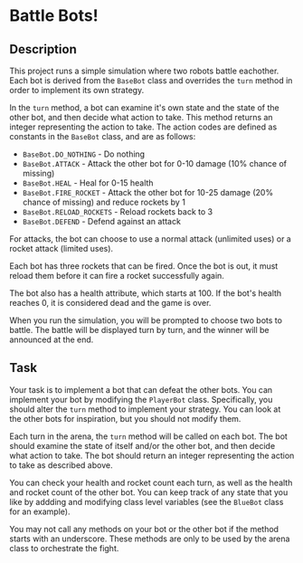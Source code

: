 # Battle Bots!

## Description

This project runs a simple simulation where two robots battle eachother.
Each bot is derived from the `BaseBot` class and overrides the `turn` method
in order to implement its own strategy.

In the `turn` method, a bot can examine it's own state and the state of
the other bot, and then decide what action to take.  This method returns
an integer representing the action to take.  The action codes are defined
as constants in the `BaseBot` class, and are as follows:

- `BaseBot.DO_NOTHING` - Do nothing
- `BaseBot.ATTACK` - Attack the other bot for 0-10 damage (10% chance of missing)
- `BaseBot.HEAL` - Heal for 0-15 health
- `BaseBot.FIRE_ROCKET` - Attack the other bot for 10-25 damage (20% chance of missing) and reduce rockets by 1
- `BaseBot.RELOAD_ROCKETS` -  Reload rockets back to 3
- `BaseBot.DEFEND` - Defend against an attack

For attacks, the bot can choose to use a normal attack (unlimited uses) or a rocket attack (limited uses).

Each bot has three rockets that can be fired.  Once the bot is out, it must reload
them before it can fire a rocket successfully again.

The bot also has a health attribute, which starts at 100.  If the bot's health reaches 0,
it is considered dead and the game is over.

When you run the simulation, you will be prompted to choose two bots to battle.  The battle will be displayed
turn by turn, and the winner will be announced at the end.

## Task

Your task is to implement a bot that can defeat the other bots.  You can implement your bot by modifying the `PlayerBot`
class.  Specifically, you should alter the `turn` method to implement your strategy.  You can look at the other bots
for inspiration, but you should not modify them.

Each turn in the arena, the `turn` method will be called on each bot.  The bot should examine the state of itself and/or
the other bot, and then decide what action to take.  The bot should return an integer representing the action to take as
described above.

You can check your health and rocket count each turn, as well as the health and rocket count of the other bot.  You can
keep track of any state that you like by addding and modifying class level variables (see the `BlueBot` class for an 
example).

You may not call any methods on your bot or the other bot if the method starts with an underscore.  These methods are
only to be used by the arena class to orchestrate the fight.

